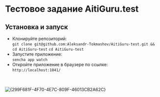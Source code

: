 # Тестовое задание AitiGuru.test
## Установка и запуск
- Клонируйте репозиторий: \
`git clone git@github.com:Aleksandr-Tokmashov/AitiGuru-test.git && cd AitiGuru-test`
`cd AitiGuru-test`
- Запустите приложение: \
`sencha app watch`
- Откройте приложение в браузере по ссылке: \
`http://localhost:1841/`
<br><br><br>

![{299F681F-4F70-4E7C-809F-46013CB2A62C}](https://github.com/user-attachments/assets/38f036b9-7b02-44b9-87a2-64b5c893692c)
